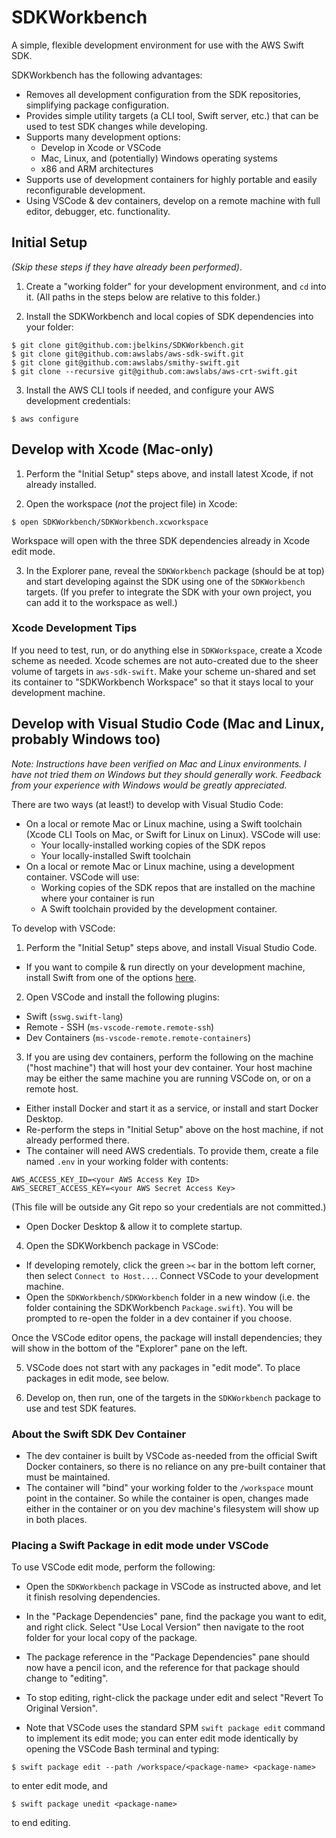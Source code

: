 # SDKWorkbench

A simple, flexible development environment for use with the AWS Swift SDK.

SDKWorkbench has the following advantages:
- Removes all development configuration from the SDK repositories, simplifying package configuration.
- Provides simple utility targets (a CLI tool, Swift server, etc.) that can be used to test SDK changes while developing.
- Supports many development options:
  - Develop in Xcode or VSCode
  - Mac, Linux, and (potentially) Windows operating systems
  - x86 and ARM architectures
- Supports use of development containers for highly portable and easily reconfigurable development.
- Using VSCode & dev containers, develop on a remote machine with full editor, debugger, etc. functionality.

## Initial Setup
_(Skip these steps if they have already been performed)_.

1. Create a "working folder" for your development environment, and `cd` into it. (All paths in the steps below are relative to this folder.)

2. Install the SDKWorkbench and local copies of SDK dependencies into your folder:
```
$ git clone git@github.com:jbelkins/SDKWorkbench.git
$ git clone git@github.com:awslabs/aws-sdk-swift.git
$ git clone git@github.com:awslabs/smithy-swift.git
$ git clone --recursive git@github.com:awslabs/aws-crt-swift.git
```

3. Install the AWS CLI tools if needed, and configure your AWS development credentials:
```
$ aws configure
```

## Develop with Xcode (Mac-only)

1. Perform the "Initial Setup" steps above, and install latest Xcode, if not already installed.

2. Open the workspace (_not_ the project file) in Xcode:
```
$ open SDKWorkbench/SDKWorkbench.xcworkspace
```
Workspace will open with the three SDK dependencies already in Xcode edit mode.

3. In the Explorer pane, reveal the `SDKWorkbench` package (should be at top) and start developing against the SDK using one of the `SDKWorkbench` targets.  (If you prefer to integrate the SDK with your own project, you can add it to the workspace as well.)

### Xcode Development Tips

If you need to test, run, or do anything else in `SDKWorkspace`, create a Xcode scheme as needed.
Xcode schemes are not auto-created due to the sheer volume of targets in `aws-sdk-swift`.
Make your scheme un-shared and set its container to "SDKWorkbench Workspace" so that it stays local
to your development machine.

## Develop with Visual Studio Code (Mac and Linux, probably Windows too)
_Note: Instructions have been verified on Mac and Linux environments.  I have not tried them on Windows but they should generally work.  Feedback from your experience with Windows would be greatly appreciated._

There are two ways (at least!) to develop with Visual Studio Code:
- On a local or remote Mac or Linux machine, using a Swift toolchain (Xcode CLI Tools on Mac, or Swift for Linux on Linux). VSCode will use:
  - Your locally-installed working copies of the SDK repos
  - Your locally-installed Swift toolchain
- On a local or remote Mac or Linux machine, using a development container.  VSCode will use:
  - Working copies of the SDK repos that are installed on the machine where your container is run
  - A Swift toolchain provided by the development container.

To develop with VSCode:

1. Perform the "Initial Setup" steps above, and install Visual Studio Code.
- If you want to compile & run directly on your development machine, install Swift from one of the options [here](https://www.swift.org/download/).

2. Open VSCode and install the following plugins:
- Swift (`sswg.swift-lang`)
- Remote - SSH (`ms-vscode-remote.remote-ssh`)
- Dev Containers (`ms-vscode-remote.remote-containers`)

3. If you are using dev containers, perform the following on the machine ("host machine") that will host your dev container.  Your host machine may be either the same machine you are running VSCode on, or on a remote host.
- Either install Docker and start it as a service, or install and start Docker Desktop.
- Re-perform the steps in "Initial Setup" above on the host machine, if not already performed there.
- The container will need AWS credentials.  To provide them, create a file named `.env` in your working folder with contents:
```
AWS_ACCESS_KEY_ID=<your AWS Access Key ID>
AWS_SECRET_ACCESS_KEY=<your AWS Secret Access Key>
```
(This file will be outside any Git repo so your credentials are not committed.)
- Open Docker Desktop & allow it to complete startup.

4. Open the SDKWorkbench package in VSCode:
- If developing remotely, click the green `><` bar in the bottom left corner, then select `Connect to Host...`.  Connect VSCode to your development machine. 
- Open the `SDKWorkbench/SDKWorkbench` folder in a new window (i.e. the folder containing the SDKWorkbench `Package.swift`). You will be prompted to re-open the folder in a dev container if you choose.

Once the VSCode editor opens, the package will install dependencies; they will show in the bottom of the "Explorer" pane on the left.

5. VSCode does not start with any packages in "edit mode".  To place packages in edit mode, see below.

6. Develop on, then run, one of the targets in the `SDKWorkbench` package to use and test SDK features.

### About the Swift SDK Dev Container
- The dev container is built by VSCode as-needed from the official Swift Docker containers, so there is no reliance on any pre-built container that must be maintained.
- The container will "bind" your working folder to the `/workspace` mount point in the container.  So while the container is open, changes made either in the container or on you dev machine's filesystem will show up in both places.

### Placing a Swift Package in edit mode under VSCode
To use VSCode edit mode, perform the following:
- Open the `SDKWorkbench` package in VSCode as instructed above, and let it finish resolving dependencies.
- In the "Package Dependencies" pane, find the package you want to edit, and right click.  Select "Use Local Version" then navigate to the root folder for your local copy of the package.
- The package reference in the "Package Dependencies" pane should now have a pencil icon, and the reference for that package should change to "editing". 
- To stop editing, right-click the package under edit and select "Revert To Original Version".

- Note that VSCode uses the standard SPM `swift package edit` command to implement its edit mode; you can enter edit mode identically by opening the VSCode Bash terminal and typing:
```
$ swift package edit --path /workspace/<package-name> <package-name>
```
to enter edit mode, and
```
$ swift package unedit <package-name>
```
to end editing.
